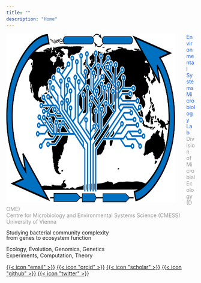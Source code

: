 ```yaml
---
title: ""
description: "Home"
---
```


<img align="left" src="logo_blue.svg" width="450" height="450" style="padding-right: 30px; margin-top: 0px">
<p> <div class="text-2xl font-bold" style="color: rgb(37, 99, 235);">Environmental Systems Microbiology Lab</div>
    <div class="text-xs font-light" style="color: rgb(150, 150, 150);">
        Division of Microbial Ecology (DOME)<br>
        Centre for Microbiology and Environmental Systems Science (CMESS)<br>
        University of Vienna
    </div>
</p>
<p class="font-bold" style="line-height: 1">    
    Studying bacterial community complexity<br>
    from genes to ecosystem function
</p>
<p class="text-xs">  
    Ecology, Evolution, Genomics, Genetics<br>
    Experiments, Computation, Theory
</p>
<div class="flex flex-wrap text-neutral-400 dark:text-neutral-500 text-2xl">
      <a class="px-1 hover:text-primary-700 dark:hover:text-primary-400" target="_blank" rel="me noopener noreferrer" aria-label="email" href="mailto:shaul.pollak.pasternak@univie.ac.at">{{< icon "email" >}}</a>
      <a class="px-1 hover:text-primary-700 dark:hover:text-primary-400" target="_blank" rel="me noopener noreferrer" aria-label="orcid" href="https://orcid.org/0000-0002-8976-5944">{{< icon "orcid" >}}</a>
      <a class="px-1 hover:text-primary-700 dark:hover:text-primary-400" target="_blank" rel="me noopener noreferrer" aria-label="scholar" href="https://scholar.google.com/citations?user=MKUzeToAAAAJ&hl=en&oi=ao">{{< icon "scholar" >}}</a>
      <a class="px-1 hover:text-primary-700 dark:hover:text-primary-400" target="_blank" rel="me noopener noreferrer" aria-label="github" href="https://github.com/shaul-pollak">{{< icon "github" >}}</a>
      <a class="px-1 hover:text-primary-700 dark:hover:text-primary-400" target="_blank" rel="me noopener noreferrer" aria-label="twitter" href="https://twitter.com/ShaulPollak">{{< icon "twitter" >}}</a>
</div> 
